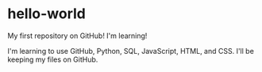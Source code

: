 # hello-world
My first repository on GitHub! I'm learning!

I'm learning to use GitHub, Python, SQL, JavaScript, HTML, and CSS. I'll be keeping my files on GitHub.
